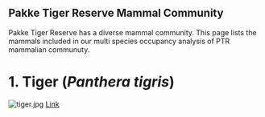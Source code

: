 ## Pakke Tiger Reserve Mammal Community

Pakke Tiger Reserve has a diverse mammal community. This page lists the mammals included in our multi species occupancy analysis of PTR mammalian communuty. 


# 1. Tiger (_Panthera tigris_)
![tiger.jpg](src)
[Link](url) 


